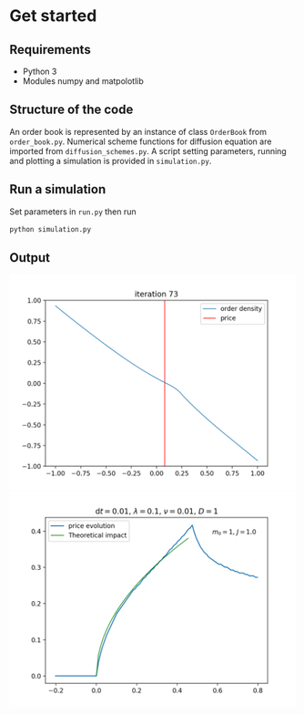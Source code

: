 # Get started

## Requirements
* Python 3
* Modules numpy and matpolotlib

## Structure of the code

An order book is represented by an instance of class `OrderBook` from `order_book.py`.
Numerical scheme functions for diffusion equation are imported from `diffusion_schemes.py`.
A script setting parameters, running and plotting a simulation is provided in `simulation.py`.


## Run a simulation
Set parameters in `run.py` then run

```bash
python simulation.py
```
## Output

![Density profile](demo/density.png)
![Price evolution](demo/price.png)